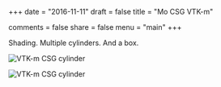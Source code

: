+++
date = "2016-11-11"
draft = false
title = "Mo CSG VTK-m"

comments = false
share = false
menu = "main"
+++

Shading. Multiple cylinders. And a box.

![VTK-m CSG cylinder](/images/20161111/cylinder-shading.png)

![VTK-m CSG cylinder](/images/20161111/cylinder-box-shading.png)

